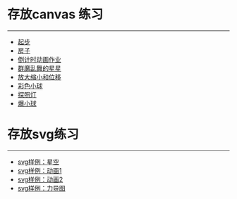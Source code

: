 ﻿# 存放canvas 练习
<hr>

* [起步 ](https://catsugar.github.io/Learn-canvas/canvas-0/start.html)
* [房子 ](https://catsugar.github.io/Learn-canvas/canvas-0/house.html)
* [倒计时动画作业](https://catsugar.github.io/Learn-canvas/canvas-1/time.html)
* [群魔乱舞的星星](https://catsugar.github.io/Learn-canvas/canvas-3/canvas-3.html)
* [放大缩小和位移](https://catsugar.github.io/Learn-canvas/canvas-4/canvas-4.html)
* [彩色小球](https://catsugar.github.io/Learn-canvas/canvas-7/canvas-7.html)
* [探照灯](https://catsugar.github.io/Learn-canvas/canvas-8/canvas-8.html)
* [爆小球](https://catsugar.github.io/Learn-canvas/canvas-9/canvas-9.html)

# 存放svg练习
<hr>


* [svg样例：星空](https://catsugar.github.io/Learn-canvas/SVG-1/SVG-1.html)
* [svg样例：动画1](https://catsugar.github.io/Learn-canvas/SVG-2/SVG-2.html)
* [svg样例：动画2](https://catsugar.github.io/Learn-canvas/SVG-2/SVG-3.html)
* [svg样例：力导图](https://catsugar.github.io/Learn-canvas/SVG-2/SVG-4.html)